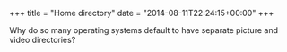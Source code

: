 +++
title = "Home directory"
date = "2014-08-11T22:24:15+00:00"
+++

Why do so many operating systems default to have separate picture and video directories?
			